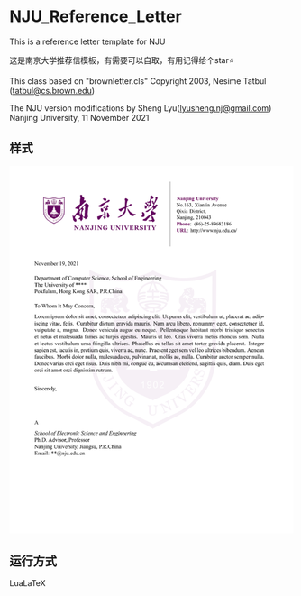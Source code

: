 # NJU_Reference_Letter

This is a reference letter template for NJU

这是南京大学推荐信模板，有需要可以自取，有用记得给个star:star:

This class based on "brownletter.cls" Copyright 2003, Nesime Tatbul (tatbul@cs.brown.edu)

The NJU version modifications by Sheng Lyu(lyusheng.nj@gmail.com) Nanjing University, 11 November 2021



## 样式



![image-20211120004745792](https://github.com/fantasyEthan/NJU_Reference_Letter/blob/master/image-20211120004745792.png)

## 运行方式

LuaLaTeX

